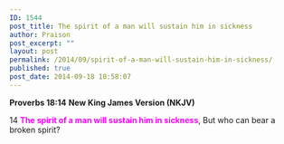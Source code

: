 ```yaml
---
ID: 1544
post_title: The spirit of a man will sustain him in sickness
author: Praison
post_excerpt: ""
layout: post
permalink: /2014/09/spirit-of-a-man-will-sustain-him-in-sickness/
published: true
post_date: 2014-09-18 10:58:07
---
```

<strong>Proverbs 18:14</strong>
<strong> New King James Version (NKJV)</strong>

14 <span style="color: #ff00ff;"><strong>The spirit of a man will sustain him in sickness</strong></span>,
But who can bear a broken spirit?